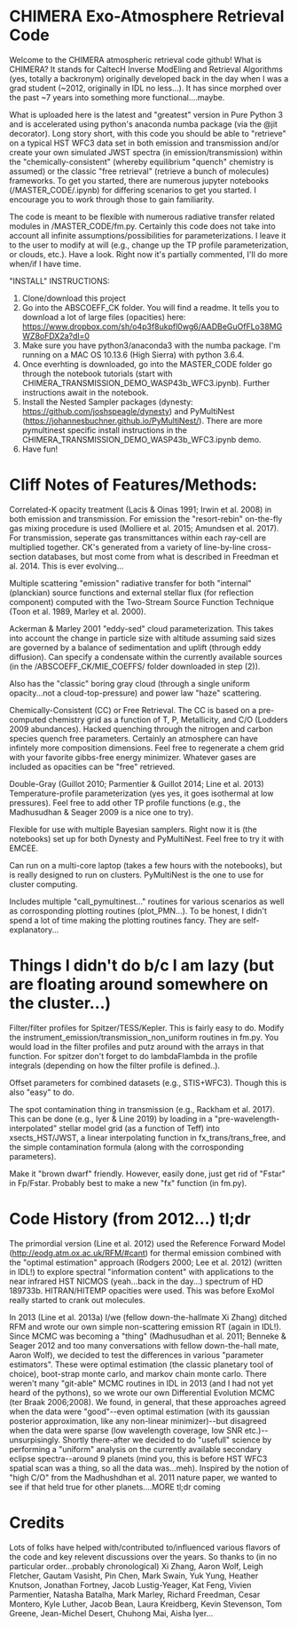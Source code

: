 # CHIMERA Exo-Atmosphere Retrieval Code
Welcome to the CHIMERA atmospheric retrieval code github!  What is CHIMERA? It stands for CaltecH Inverse ModEling and Retrieval Algorithms (yes, totally a backronym) originally developed back in the day when I was a grad student (~2012, originally in IDL no less...). It has since morphed over the past ~7 years into something more functional....maybe. 

What is uploaded here is the latest and "greatest" version in Pure Python 3 and is accelerated using python's anaconda numba package (via the @jit decorator).  Long story short, with this code you should be able to "retrieve" on a typical HST WFC3 data set in both emission and transmission and/or create your own simulated JWST spectra (in emission/transmission) within the "chemically-consistent" (whereby equilibrium "quench" chemistry is assumed) or the classic "free retrieval" (retrieve a bunch of molecules) frameworks.   To get you started, there are numerous jupyter notebooks (/MASTER_CODE/.ipynb) for differing scenarios to get you started. I encourage you to work through those to gain familiarity.  

The code is meant to be flexible with numerous radiative transfer related modules in /MASTER_CODE/fm.py. Certainly this code does not take into account all infinite assumptions/possibilities for parameterizations.  I leave it to the user to modify at will (e.g., change up the TP profile parameterization, or clouds, etc.).  Have a look. Right now it's partially commented, I'll do more when/if I have time. 


"INSTALL" INSTRUCTIONS:
1. Clone/download this project 
2. Go into the ABSCOEFF_CK folder. You will find a readme. It tells you to download a lot of large files (opacities) here:
https://www.dropbox.com/sh/o4p3f8ukpfl0wg6/AADBeGuOfFLo38MGWZ8oFDX2a?dl=0
3.  Make sure you have python3/anaconda3 with the numba package. I'm running on a MAC OS 10.13.6 (High Sierra) with python 3.6.4.
4. Once everhting is downloaded, go into the MASTER_CODE folder go through the notebook tutorials (start with CHIMERA_TRANSMISSION_DEMO_WASP43b_WFC3.ipynb).  Further instructions await in the notebook.
5. Install the Nested Sampler packages (dynesty: https://github.com/joshspeagle/dynesty) and PyMultiNest (https://johannesbuchner.github.io/PyMultiNest/).  There are more pymultinest specific install instructions in the CHIMERA_TRANSMISSION_DEMO_WASP43b_WFC3.ipynb demo.  
6. Have fun!

# Cliff Notes of Features/Methods:
Correlated-K opacity treatment (Lacis & Oinas 1991; Irwin et al. 2008) in both emission and transmission.  For emission the "resort-rebin" on-the-fly gas mixing procedure is used (Molliere et al. 2015; Amundsen et al. 2017).  For transmission, seperate gas transmittances within each ray-cell are multiplied together.  CK's generated from a variety of line-by-line cross-section databases, but most come from what is described in Freedman et al. 2014.  This is ever evolving... 

Multiple scattering "emission" radiative transfer for both "internal" (planckian) source functions and external stellar flux (for reflection component) computed with the Two-Stream Source Function Technique (Toon et al. 1989, Marley et al. 2000).

Ackerman & Marley 2001 "eddy-sed" cloud parameterization. This takes into account the change in particle size with altitude assuming said sizes are governed by a balance of sedimentation and uplift (through eddy diffusion).  Can specify a condensate within the currently available sources (in the /ABSCOEFF_CK/MIE_COEFFS/ folder downloaded in step (2)). 

Also has the "classic" boring gray cloud (through a single uniform opacity...not a cloud-top-pressure) and power law "haze" scattering.

Chemically-Consistent (CC) or Free Retrieval.  The CC is based on a pre-computed chemistry grid as a function of T, P, Metallicity, and C/O (Lodders 2009 abundances).  Hacked quenching through the nitrogen and carbon species quench free parameters. Certainly an atmosphere can have infintely more composition dimensions.  Feel free to regenerate a chem grid with your favorite gibbs-free energy minimizer.  Whatever gases are included as opacities can be "free" retrieved.

Double-Gray (Guillot 2010; Parmentier & Guillot 2014; Line et al. 2013) Temperature-profile parameterization (yes yes, it goes isothermal at low pressures).  Feel free to add other TP profile functions (e.g., the Madhusudhan & Seager 2009 is a nice one to try).

Flexible for use with multiple Bayesian samplers. Right now it is (the notebooks) set up for both Dynesty and PyMultiNest.  Feel free to try it with EMCEE.  

Can run on a multi-core laptop (takes a few hours with the notebooks), but is really designed to run on clusters. PyMultiNest is the one to use for cluster computing.

Includes multiple "call_pymultinest..." routines for various scenarios as well as corrosponding plotting routines (plot_PMN...).  To be honest, I didn't spend a lot of time making the plotting routines fancy.  They are self-explanatory...

# Things I didn't do b/c I am lazy (but are floating around somewhere on the cluster...)

Filter/filter profiles for Spitzer/TESS/Kepler. This is fairly easy to do.  Modify the instrument_emission/transmission_non_uniform routines in fm.py.  You would load in the filter profiles and putz around with the arrays in that function. For spitzer don't forget to do lambdaFlambda in the profile integrals (depending on how the filter profile is defined..).

Offset parameters for combined datasets (e.g., STIS+WFC3). Though this is also "easy" to do.

The spot contamination thing in transmission (e.g., Rackham et al. 2017).  This can be done (e.g., Iyer & Line 2019) by loading in a "pre-wavelength-interpolated" stellar model grid (as a function of Teff) into xsects_HST/JWST, a linear interpolating function in fx_trans/trans_free, and the simple contamination formula (along with the corrosponding parameters).

Make it "brown dwarf" friendly.  However, easily done, just get rid of "Fstar" in Fp/Fstar.  Probably best to make a new "fx" function (in fm.py).  


# Code History (from 2012...) tl;dr
The primordial version (Line et al. 2012) used the Reference Forward Model (http://eodg.atm.ox.ac.uk/RFM/#cant) for thermal emission combined with the "optimal estimation" approach (Rodgers 2000; Lee et al. 2012) (written in IDL!) to explore spectral "information content" with applications to the near infrared HST NICMOS (yeah...back in the day...) spectrum of HD 189733b. HITRAN/HITEMP opacities were used. This was before ExoMol really started to crank out molecules.  

In 2013 (Line et al. 2013a) I/we (fellow down-the-hallmate Xi Zhang) ditched RFM and wrote our own simple non-scattering emission RT (again in IDL!).  Since MCMC was becoming a "thing" (Madhusudhan et al. 2011; Benneke & Seager 2012 and too many conversations with fellow down-the-hall mate, Aaron Wolf), we decided to test the differences in various "parameter estimators". These were optimal estimation (the classic planetary tool of choice), boot-strap monte carlo, and markov chain monte carlo.  There weren't many "git-able" MCMC routines in IDL in 2013 (and I had not yet heard of the pythons), so we wrote our own Differential Evolution MCMC (ter Braak 2006;2008). We found, in general, that these approaches agreed when the data were "good"--even optimal estimation (with its gaussian posterior approximation, like any non-linear minimizer)--but disagreed when the data were sparse (low wavelength coverage, low SNR etc.)--unsurpisingly.  Shortly there-after we decided to do "usefull" science by performing a "uniform" analysis on the currently available secondary eclipse spectra--around 9 planets (mind you, this is before HST WFC3 spatial scan was a thing, so all the data was...meh). Inspired by the notion of "high C/O" from the Madhushdhan et al. 2011 nature paper, we wanted to see if that held true for other planets....MORE tl;dr coming      




# Credits
Lots of folks have helped with/contributed to/influenced various flavors of the code and key relevent discussions over the years.  So thanks to (in no particular order...probably chronological) Xi Zhang, Aaron Wolf, Leigh Fletcher, Gautam Vasisht, Pin Chen, Mark Swain, Yuk Yung, Heather Knutson, Jonathan Fortney, Jacob Lustig-Yeager,  Kat Feng, Vivien Parmentier, Natasha Batalha, Mark Marley, Richard Freedman, Cesar Montero, Kyle Luther, Jacob Bean, Laura Kreidberg, Kevin Stevenson, Tom Greene, Jean-Michel Desert, Chuhong Mai, Aisha Iyer...

